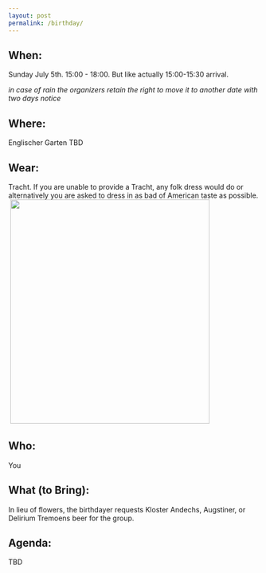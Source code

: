 ```yaml
---
layout: post
permalink: /birthday/
---
```


## When: 
Sunday July 5th.  15:00 - 18:00.  But like actually 15:00-15:30 arrival.  

*in case of rain the organizers retain the right to move it to another date with two days notice*

## Where: 
Englischer Garten TBD

## Wear:
Tracht.  If you are unable to provide a Tracht, any folk dress would do or alternatively you are asked to dress in as bad of American taste as possible.
![]() <img src="{{DenisPeskov.github.io}}/images/wiesn.jpg"  width="400" height="450">


## Who:
You

## What (to Bring):
In lieu of flowers, the birthdayer requests Kloster Andechs, Augstiner, or Delirium Tremoens beer for the group.  

## Agenda:
TBD
                                                  
